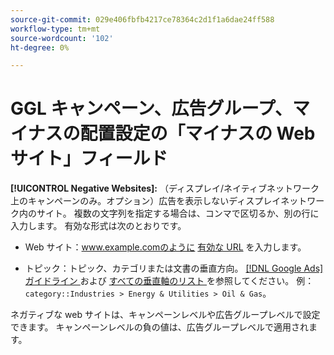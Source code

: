 ```yaml
---
source-git-commit: 029e406fbfb4217ce78364c2d1f1a6dae24ff588
workflow-type: tm+mt
source-wordcount: '102'
ht-degree: 0%

---
```

# GGL キャンペーン、広告グループ、マイナスの配置設定の「マイナスの Web サイト」フィールド

**[!UICONTROL Negative Websites]:** （ディスプレイ/ネイティブネットワーク上のキャンペーンのみ。オプション）広告を表示しないディスプレイネットワーク内のサイト。 複数の文字列を指定する場合は、コンマで区切るか、別の行に入力します。 有効な形式は次のとおりです。

* Web サイト：www.example.comのように [ 有効な URL](https://support.google.com/google-ads/answer/2454012) を入力します。

* トピック：トピック、カテゴリまたは文書の垂直方向。 [[!DNL Google Ads]  ガイドライン ](https://support.google.com/google-ads/editor/answer/30517) および [ すべての垂直軸のリスト ](https://developers.google.com/adwords/api/docs/appendix/verticals) を参照してください。 例：`category::Industries > Energy & Utilities > Oil & Gas`。

ネガティブな web サイトは、キャンペーンレベルや広告グループレベルで設定できます。 キャンペーンレベルの負の値は、広告グループレベルで適用されます。
